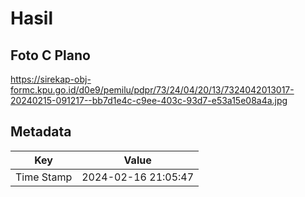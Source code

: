 # Hasil

## Foto C Plano

https://sirekap-obj-formc.kpu.go.id/d0e9/pemilu/pdpr/73/24/04/20/13/7324042013017-20240215-091217--bb7d1e4c-c9ee-403c-93d7-e53a15e08a4a.jpg


## Metadata

| Key        | Value               |
| ---------- | ------------------- |
| Time Stamp | 2024-02-16 21:05:47 |



